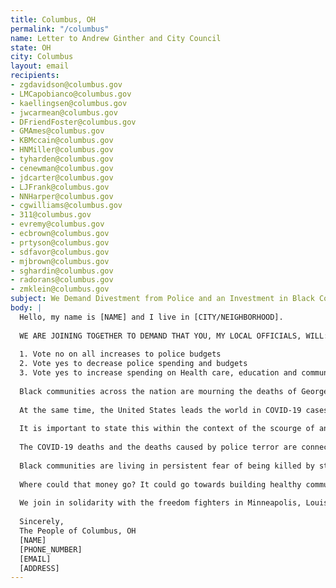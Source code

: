 ```yaml
---
title: Columbus, OH
permalink: "/columbus"
name: Letter to Andrew Ginther and City Council
state: OH
city: Columbus
layout: email
recipients:
- zgdavidson@columbus.gov
- LMCapobianco@columbus.gov
- kaellingsen@columbus.gov
- jwcarmean@columbus.gov
- DFriendFoster@columbus.gov
- GMAmes@columbus.gov
- KBMccain@columbus.gov
- HNMiller@columbus.gov
- tyharden@columbus.gov
- cenewman@columbus.gov
- jdcarter@columbus.gov
- LJFrank@columbus.gov
- NNHarper@columbus.gov
- cgwilliams@columbus.gov
- 311@columbus.gov
- evremy@columbus.gov
- ecbrown@columbus.gov
- prtyson@columbus.gov
- sdfavor@columbus.gov
- mjbrown@columbus.gov
- sghardin@columbus.gov
- radorans@columbus.gov
- zmklein@columbus.gov
subject: We Demand Divestment from Police and an Investment in Black Communities
body: | 
  Hello, my name is [NAME] and I live in [CITY/NEIGHBORHOOD].
  
  WE ARE JOINING TOGETHER TO DEMAND THAT YOU, MY LOCAL OFFICIALS, WILL: 
  
  1. Vote no on all increases to police budgets 
  2. Vote yes to decrease police spending and budgets 
  3. Vote yes to increase spending on Health care, education and community programs that keep us safe.
  
  Black communities across the nation are mourning the deaths of George Floyd, tortured to death by Minneapolis police, Ahmaud Arbery, a jogger who was killed while running in a residential neighborhood in Brunswick, Georgia, Breonna Taylor an EMT killed while asleep in her bed in Louisville,KY, Dreasjon Reed in Indianapolis and Tony McDade in Tallahassee. Their names are added to a devastatingly long list of Black people who have been killed at the hands of vigilantes or law enforcement. Not to mention the others whose names we don’t yet know, and may never know since they were killed without a camera recording it.
  
  At the same time, the United States leads the world in COVID-19 cases. So far, more than 100,000 people — enough to fill a football stadium– have perished from the virus,with over one million cases confirmed, and those numbers don’t reflect all the people dying from virus-related illnesses. Black people are suffering disproportionately from COVID-19, four times more likely to die than their white neighbors. 
  
  It is important to state this within the context of the scourge of anti-Black police terror and the resulting uprisings taking place across the U.S. 
  
  The COVID-19 deaths and the deaths caused by police terror are connected and consequential to each other. The United States does not have a national healthcare system. Instead, we have the largest military budget in the world, and some of the most well-funded and militarized police departments in the world, too. Policing and militarization overwhelmingly dominate the bulk of national and local budgets. In fact, police and military funding has increased every single year since 1973, and  at the same time, funding for public health decreased every year, crystallized  most recently when the Trump administration eliminated the US Pandemic Response Team in 2018, citing “costs”. 
  
  Black communities are living in persistent fear of being killed by state authorities like police, immigration agents or even white vigilantes who are emboldened by state actors. According to the Urban Institute, in 1977, state and local governments spent $60 billion on police and corrections . In 2017, they spent $194 billion. A 220 percent increase. Despite continued profiling, harassment, terror and killing of Black communities, local and federal decision-makers continue to invest in the police, which leaves Black people vulnerable and our communities no safer.
  
  Where could that money go? It could go towards building healthy communities, to the health of our elders and children,to neighborhood infrastructure, to education, to childcare, to support a vibrant Black future. The possibilities are endless. 
  
  We join in solidarity with the freedom fighters in Minneapolis, Louisville, and across the United States. And we call for the end to police terror. 
  
  Sincerely,
  The People of Columbus, OH
  [NAME]
  [PHONE_NUMBER]
  [EMAIL]
  [ADDRESS]
---
```


